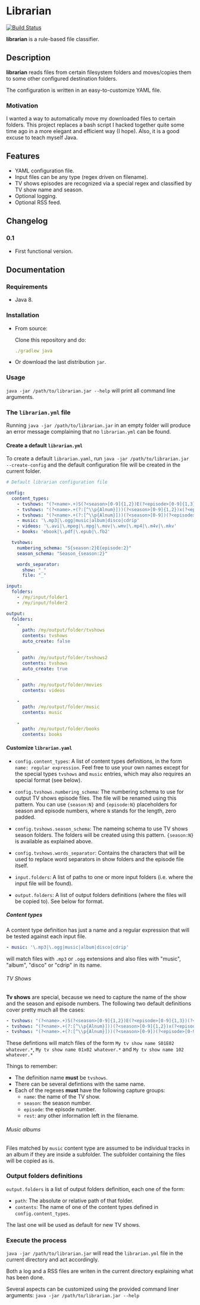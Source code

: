 # Librarian

[![Build Status](https://travis-ci.org/magabriel/librarian.svg?branch=master)](https://travis-ci.org/magabriel/librarian)

**librarian** is a rule-based file classifier.

## Description

**librarian** reads files from certain filesystem folders and moves/copies them to some other configured destination folders.
 
The configuration is written in an easy-to-customize YAML file.

### Motivation

I wanted a way to automatically move my downloaded files to certain folders. This project replaces a bash script 
I hacked together quite some time ago in a more elegant and efficient way (I hope). Also, it is a good excuse 
to teach myself Java.

## Features

- YAML configuration file.
- Input files can be any type (regex driven on filename).
- TV shows episodes are recognized via a special regex and classified by TV show name and season.
- Optional logging.
- Optional RSS feed.

## Changelog

### 0.1

- First functional version.

## Documentation

### Requirements

- Java 8.

### Installation

- From source:

    Clone this repository and do:
    
    ~~~YAML
    ./gradlew java
    ~~~

- Or download the last distribution `jar`.

### Usage

`java -jar /path/to/librarian.jar --help` will print all command line arguments.

### The `librarian.yml` file

Running `java -jar /path/to/librarian.jar` in an empty folder will produce an error message complaining that no 
`librarian.yml` can be found. 
 
#### Create a default `librarian.yml`

To create a default `librarian.yaml`, run  `java -jar /path/to/librarian.jar --create-config` and the default 
configuration file will be created in the current folder.

~~~YAML
# Default librarian configuration file

config:
  content_types:
    - tvshows: "(?<name>.+)S(?<season>[0-9]{1,2})E(?<episode>[0-9]{1,3})(?<rest>.*)"
    - tvshows: "(?<name>.+(?:[^\\p{Alnum}]))(?<season>[0-9]{1,2})x(?<episode>[0-9]{1,3})(?<rest>.*)"
    - tvshows: "(?<name>.+(?:[^\\p{Alnum}]))(?<season>[0-9])(?<episode>[0-9]{2})(?<rest>.*)"
    - music: '\.mp3|\.ogg|music|album|disco|cdrip'
    - videos: '\.avi|\.mpeg|\.mpg|\.mov|\.wmv|\.mp4|\.m4v|\.mkv'
    - books: 'ebook|\.pdf|\.epub|\.fb2'

  tvshows:
    numbering_schema: "S{season:2}E{episode:2}"
    season_schema: "Season_{season:2}"

    words_separator:
      show: "_"
      file: "_"

input:
  folders:
    - /my/input/folder1
    - /my/input/folder2

output:
  folders:
    -
      path: /my/output/folder/tvshows
      contents: tvshows
      auto_create: false

    -
      path: /my/output/folder/tvshows2
      contents: tvshows
      auto_create: true

    -
      path: /my/output/folder/movies
      contents: videos

    -
      path: /my/output/folder/music
      contents: music

    -
      path: /my/output/folder/books
      contents: books

~~~

#### Customize `librarian.yaml`

- `config.content_types`: A list of content types definitions, in the form `name: regular expression`. Feel free to use 
   your own names except for the special types `tvshows` and `music` entries, which may also requires an special format 
   (see below).
    
- `config.tvshows.numbering_schema`: The numbering schema to use for output TV shows episode files. The file will be 
   renamed using this pattern. You can use `{season:N}` and `{episode:N}` placeholders for season and episode numbers, 
   where `N` stands for the length, zero padded.

- `config.tvshows.season_schema`: The nameing schema to use TV shows season folders. The folders will be created using 
   this pattern. `{season:N}` is available as explained above.

- `config.tvshows.words_separator`: Contains the characters that will be used to replace word separators in show folders 
   and the episode file itself.

- `input.folders`: A list of paths to one or more input folders (i.e. where the input file will be found).

- `output.folders`: A list of output folders definitions (where the files will be copied to). See below for format.

##### Content types

A content type definition has just a name and a regular expression that will be tested against each input file. 

~~~YAML
- music: '\.mp3|\.ogg|music|album|disco|cdrip' 
~~~

will match files with `.mp3` or `.ogg` extensions and also files with "music", "album", "disco" or "cdrip" in its name.

###### TV Shows
   
**Tv shows** are special, because we need to capture the name of the show and the season and episode numbers. The following 
two default definitions cover pretty much all the cases:

~~~YAML
- tvshows: "(?<name>.+)S(?<season>[0-9]{1,2})E(?<episode>[0-9]{1,3})(?<rest>.*)"
- tvshows: "(?<name>.+(?:[^\\p{Alnum}]))(?<season>[0-9]{1,2})x(?<episode>[0-9]{1,3})(?<rest>.*)"
- tvshows: "(?<name>.+(?:[^\\p{Alnum}]))(?<season>[0-9])(?<episode>[0-9]{2})(?<rest>.*)"
~~~

These defintions will match files of the form `My tv show name S01E02 whatever.*`, `My tv show name 01x02 whatever.*` and
`My tv show name 102 whatever.*`

Things to remember:

- The definition name **must** be `tvshows`.
- There can be several defintions with the same name.
- Each of the regexes **must** have the following capture groups:
    - `name`: the name of the TV show.
    - `season`: the season number.
    - `episode`: the episode number.
    - `rest`: any other information left in the filename. 

###### Music albums

Files matched by `music` content type are assumed to be individual tracks in an album if they are inside a subfolder. 
The subfolder containing the files will be copied as is.

### Output folders definitions
 
`output.folders` is a list of output folders definition, each one of the form:

- `path`: The absolute or relative path of that folder.
- `contents`: The name of one of the content types defined in `config.content_types`.

The last one will be used as default for new TV shows.
 
### Execute the process

`java -jar /path/to/librarian.jar` will read the `librarian.yml` file in the current directory and act accordingly.

Both a log and a RSS files are writen in the current directory explaining what has been done. 

Several aspects can be customized using the provided command liner arguments: `java -jar /path/to/librarian.jar --help`
